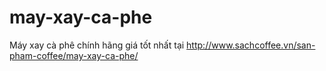 may-xay-ca-phe
==============

Máy xay cà phê chính hãng giá tốt nhất tại http://www.sachcoffee.vn/san-pham-coffee/may-xay-ca-phe/
